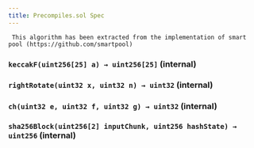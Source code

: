 ```yaml
---
title: Precompiles.sol Spec
---
```


     This algorithm has been extracted from the implementation of smart pool (https://github.com/smartpool)

### `keccakF(uint256[25] a) → uint256[25]` (internal)

### `rightRotate(uint32 x, uint32 n) → uint32` (internal)

### `ch(uint32 e, uint32 f, uint32 g) → uint32` (internal)

### `sha256Block(uint256[2] inputChunk, uint256 hashState) → uint256` (internal)
